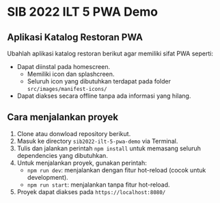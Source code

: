 # SIB 2022 ILT 5 PWA Demo

## Aplikasi Katalog Restoran PWA
Ubahlah aplikasi katalog restoran berikut agar memiliki sifat PWA seperti:
 - Dapat diinstal pada homescreen.
   - Memiliki icon dan splashcreen.
   - Seluruh icon yang dibutuhkan terdapat pada folder `src/images/manifest-icons/`
 - Dapat diakses secara offline tanpa ada informasi yang hilang.

## Cara menjalankan proyek
1. Clone atau donwload repository berikut.
2. Masuk ke directory `sib2022-ilt-5-pwa-demo` via Terminal.
3. Tulis dan jalankan perintah `npm install` untuk memasang seluruh dependencies yang dibutuhkan.
4. Untuk menjalankan proyek, gunakan perintah:
   - `npm run dev`: menjalankan dengan fitur hot-reload (cocok untuk development).
   - `npm run start`: menjalankan tanpa fitur hot-reload.
5. Proyek dapat diakses pada `https://localhost:8080/`
